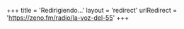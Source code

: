 +++
title = 'Redirigiendo...'
layout = 'redirect'
urlRedirect = 'https://zeno.fm/radio/la-voz-del-55'
+++
